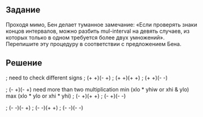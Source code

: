 ## Задание

Проходя мимо, Бен делает туманное замечание: «Если проверять знаки концов интервалов, можно разбить mul-interval на девять случаев, из которых только в одном требуется более двух умножений». Перепишите эту процедуру в соответствии с предложением Бена.

## Решение

; need to check different signs
; (+ +)(- +)
; (+ +)(+ +)
; (+ +)(- -)

; (- +)(- +) need more than two multiplication  min (xlo * yhiw or xhi & ylo) max (xlo * ylo or xhi * yhi)
; (- +)(+ +)
; (- +)(- -)

; (- -)(- +)
; (- -)(+ +)
; (- -)(- -)